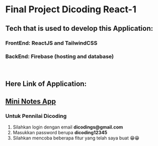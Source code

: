 # Final Project Dicoding React-1
## Tech that is used to develop this Application:

### FrontEnd: ReactJS and TailwindCSS
### BackEnd: Firebase (hosting and database)
<br/>

## Here Link of Application:

## [Mini Notes App](https://mini-notes-app.firebaseapp.com/)

### Untuk Pennilai Dicoding
<ol>
    <li>Silahkan login dengan email <b>dicodings@gmail.com</b></li>
    <li>Masukkan password berupa <b>dicoding12345</b></li>
    <li>Silahkan mencoba beberapa fitur yang telah saya buat 😁😁</li>
</ol>